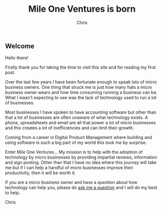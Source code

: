 ﻿---
layout: post
title:  "Mile One Ventures is born"
author: Chris
categories: [General]
image: assets/images/hello-post.jpeg
featured: false

---
## Welcome

Hello there! 

Firstly thank you for taking the time to visit this site and for reading my first post. 

Over the last few years I have been fortunate enough to speak lots of micro business owners. One thing that struck me is just how many hats a micro business owner wears and how time consuming running a business can be. What I wasn't expecting to see was the lack of technology used to run a lot of businesses. 

Most businesses I have spoken to have accounting software but other than that a lot of businesses are often unaware of what technology exists. A phone, spreadsheets and email are all that power a lot of micro businesses and this creates a lot of inefficiencies and can limit their growth.

Coming from a career in Digital Product Management where building and using software is such a big part of my world this took me by surprise. 

Enter Mile One Ventures... My mission is to help with the adoption of technology by micro businesses by providing impartial reviews, information and sign posting. Other than that I have no idea where this journey will take me but if I can help a handful of micro businesses improve their productivity, then it will be worth it. 

If you are a micro business owner and have a question about how technology can help you, please do [ask me a question](https://www.mileoneventures.co.uk/contact/) and I will do my best to help. 

Chris
